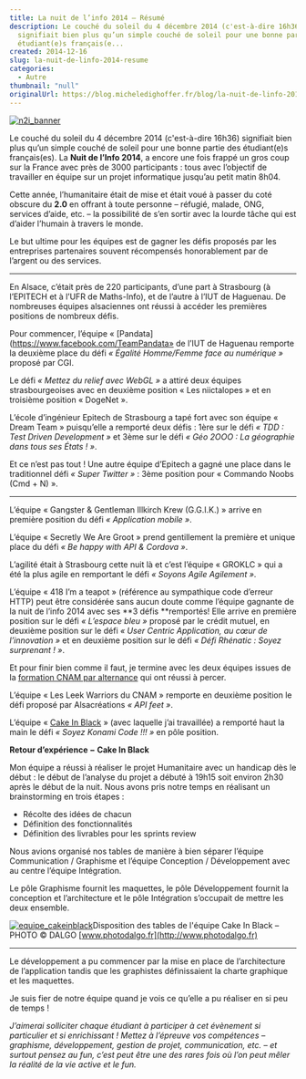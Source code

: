 ```yaml
---
title: La nuit de l’info 2014 – Résumé
description: Le couché du soleil du 4 décembre 2014 (c'est-à-dire 16h36)
  signifiait bien plus qu’un simple couché de soleil pour une bonne partie des
  étudiant(e)s français(e...
created: 2014-12-16
slug: la-nuit-de-linfo-2014-resume
categories:
  - Autre
thumbnail: "null"
originalUrl: https://blog.micheledighoffer.fr/blog/la-nuit-de-linfo-2014-resume/
---
```


[![n2i\_banner](https://blog.micheledighoffer.fr/blog/wp-content/uploads/2014/12/n2i_banner.png)](https://blog.micheledighoffer.fr/blog/wp-content/uploads/2014/12/n2i_banner.png)

Le couché du soleil du 4 décembre 2014 (c'est-à-dire 16h36) signifiait bien plus qu’un simple couché de soleil pour une bonne partie des étudiant(e)s français(es). La **Nuit de l’Info 2014**, a encore une fois frappé un gros coup sur la France avec près de 3000 participants : tous avec l’objectif de travailler en équipe sur un projet informatique jusqu’au petit matin 8h04.

Cette année, l’humanitaire était de mise et était voué à passer du coté obscure du **2.0** en offrant à toute personne – réfugié, malade, ONG, services d’aide, etc. – la possibilité de s’en sortir avec la lourde tâche qui est d’aider l’humain à travers le monde.

Le but ultime pour les équipes est de gagner les défis proposés par les entreprises partenaires souvent récompensés honorablement par de l’argent ou des services.

---

En Alsace, c’était près de 220 participants, d’une part à Strasbourg (à l’EPITECH et à l’UFR de Maths-Info), et de l’autre à l’IUT de Haguenau. De nombreuses équipes alsaciennes ont réussi à accéder les premières positions de nombreux défis.

Pour commencer, l’équipe « [Pandata](https://www.facebook.com/TeamPandata» de l’IUT de Haguenau remporte la deuxième place du défi *« Égalité Homme/Femme face au numérique »* proposé par CGI.

Le défi *« Mettez du relief avec WebGL »* a attiré deux équipes strasbourgeoises avec en deuxième position « Les niictalopes » et en troisième position « DogeNet ».

L’école d’ingénieur Epitech de Strasbourg a tapé fort avec son équipe « Dream Team » puisqu’elle a remporté deux défis : 1ère sur le défi *« TDD : Test Driven Development »* et 3ème sur le défi *« Géo 2OOO : La géographie dans tous ses États ! »*.

Et ce n’est pas tout ! Une autre équipe d’Epitech a gagné une place dans le traditionnel défi *« Super Twitter »* : 3ème position pour « Commando Noobs (Cmd + N) ».

---

L’équipe « Gangster & Gentleman Illkirch Krew (G.G.I.K.) » arrive en première position du défi *« Application mobile »*.

L’équipe « Secretly We Are Groot » prend gentillement la première et unique place du défi *« Be happy with API & Cordova »*.

L’agilité était à Strasbourg cette nuit là et c’est l’équipe « GROKLC » qui a été la plus agile en remportant le défi *« Soyons Agile Agilement »*.

L’équipe « 418 I’m a teapot » (référence au sympathique code d’erreur HTTP) peut être considérée sans aucun doute comme l’équipe gagnante de la nuit de l’info 2014 avec ses **3 défis **remportés! Elle arrive en première position sur le défi *« L’espace bleu »* proposé par le crédit mutuel, en deuxième position sur le défi *« User Centric Application, au cœur de l’innovation »* et en deuxième position sur le défi *« Défi Rhénatic : Soyez surprenant ! »*.

Et pour finir bien comme il faut, je termine avec les deux équipes issues de la [formation CNAM par alternance](https://blog.micheledighoffer.fr/blog/futur-ingenieur-informatique-avec-itii-alsace/) qui ont réussi à percer.

L’équipe « Les Leek Warriors du CNAM » remporte en deuxième position le défi proposé par Alsacréations *« API feet »*.

L’équipe « [Cake In Black](https://www.facebook.com/cakeinblack) » (avec laquelle j’ai travaillée) a remporté haut la main le défi *« Soyez Konami Code !!! »* en pôle position.

**Retour d’expérience − Cake In Black**

Mon équipe a réussi à réaliser le projet Humanitaire avec un handicap dès le début : le début de l’analyse du projet a débuté à 19h15 soit environ 2h30 après le début de la nuit. Nous avons pris notre temps en réalisant un brainstorming en trois étapes :

- Récolte des idées de chacun
- Définition des fonctionnalités
- Définition des livrables pour les sprints review

Nous avions organisé nos tables de manière à bien séparer l’équipe Communication / Graphisme et l’équipe Conception / Développement avec au centre l’équipe Intégration.

Le pôle Graphisme fournit les maquettes, le pôle Développement fournit la conception et l’architecture et le pôle Intégration s’occupait de mettre les deux ensemble.

[![equipe\_cakeinblack](https://blog.micheledighoffer.fr/blog/wp-content/uploads/2014/12/10380149_877342142310451_338104414594085961_o-600x400.jpg)](https://blog.micheledighoffer.fr/blog/wp-content/uploads/2014/12/10380149_877342142310451_338104414594085961_o.jpg)Disposition des tables de l'équipe Cake In Black – PHOTO © DALGO [www.photodalgo.fr](http://www.photodalgo.fr)

---

Le développement a pu commencer par la mise en place de l’architecture de l’application tandis que les graphistes définissaient la charte graphique et les maquettes.

Je suis fier de notre équipe quand je vois ce qu’elle a pu réaliser en si peu de temps !

*J’aimerai solliciter chaque étudiant à participer à cet évènement si particulier et si enrichissant ! Mettez à l’épreuve vos compétences – graphisme, développement, gestion de projet, communication, etc. – et surtout pensez au fun, c’est peut être une des rares fois où l’on peut mêler la réalité de la vie active et le fun.*
